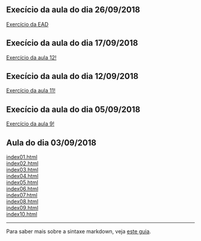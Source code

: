 ## Execício da aula do dia 26/09/2018
[Exercício da EAD](d3_crossfilter_2/earthquakes.html)<br>

## Execício da aula do dia 17/09/2018
[Exercício da aula 12!](d3_update/01_scatterplot.html)<br>

## Execício da aula do dia 12/09/2018
[Exercício da aula 11!](d3_scale/movie_scatter.html)<br>


## Execício da aula do dia 05/09/2018
[Exercício da aula 9!](d3_intro/movies_d3.html)<br>

## Aula do dia 03/09/2018

[index01.html](basic/index01.html)<br>
[index02.html](basic/index02.html)<br>
[index03.html](basic/index03.html)<br>
[index04.html](basic/index04.html)<br>
[index05.html](basic/index05.html)<br>
[index06.html](basic/index06.html)<br>
[index07.html](basic/index07.html)<br>
[index08.html](basic/index08.html)<br>
[index09.html](basic/index09.html)<br>
[index10.html](basic/index10.html)<br>

---

Para saber mais sobre a sintaxe markdown, veja [este guia](https://guides.github.com/features/mastering-markdown/).
